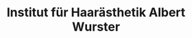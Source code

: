 ---
title: "Institut für Haarästhetik Albert Wurster"
url: /saarbruecken/institut-fuer-haaraesthetik-albert-wurster/
shop: Friseur
---